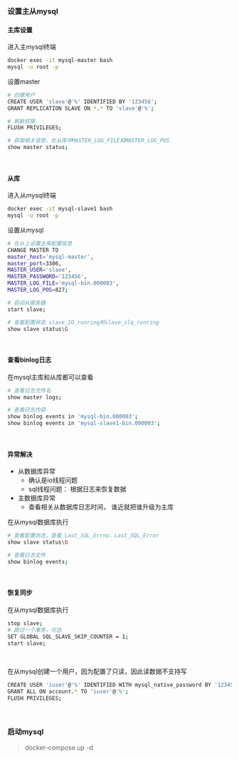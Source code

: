 
### 设置主从mysql

#### 主库设置

进入主mysql终端

```bash
docker exec -it mysql-master bash
mysql -u root -p
```

设置master

```bash
# 创建用户
CREATE USER 'slave'@'%' IDENTIFIED BY '123456';
GRANT REPLICATION SLAVE ON *.* TO 'slave'@'%';

# 刷新权限
FLUSH PRIVILEGES;

# 获取相关信息，在从库中MASTER_LOG_FILE和MASTER_LOG_POS
show master status;
```

<br>

#### 从库

进入从mysql终端

```bash
docker exec -it mysql-slave1 bash
mysql -u root -p
```

设置从mysql

```bash
# 在从上设置主库配置信息
CHANGE MASTER TO
master_host='mysql-master',
master_port=3306,
MASTER_USER='slave',
MASTER_PASSWORD='123456',
MASTER_LOG_FILE='mysql-bin.000003',
MASTER_LOG_POS=827;

# 启动从服务器
start slave;

# 查看配置状态 slave_IO_runring和slave_slq_runring
show slave status\G
```

<br>

#### 查看binlog日志

在mysql主库和从库都可以查看

```bash
# 查看日志文件名
show master logs;

# 查看日志内容
show binlog events in 'mysql-bin.000003';
show binlog events in 'mysql-slave1-bin.000003';
```


<br>

#### 异常解决

- 从数据库异常
  - 确认是io线程问题
  - sql线程问题： 根据日志来恢复数据
- 主数据库异常
  - 查看相关从数据库日志时间， 谁近就把谁升级为主库

在从mysql数据库执行

```bash
# 查看配置状态，查看 Last_SQL_Errno，Last_SQL_Error
show slave status\G

# 查看日志文件
show binlog events;
```

<br>

#### 恢复同步

在从mysql数据库执行

```bash
stop slave;
# 跳过一个事务，可选
SET GLOBAL SQL_SLAVE_SKIP_COUNTER = 1;
start slave;
```

<br>

在从mysql创建一个用户，因为配置了只读，因此读数据不支持写

```bash
CREATE USER 'iuser'@'%' IDENTIFIED WITH mysql_native_password BY '123456';
GRANT ALL ON account.* TO 'iuser'@'%';
FLUSH PRIVILEGES;
```

<br>

### 启动mysql

> docker-compose up -d



